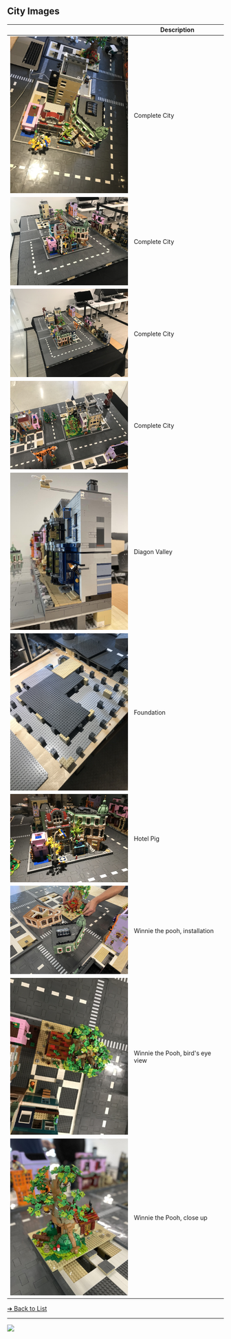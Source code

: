 <style>@import url("//readme.codeadam.ca/readme.css");</style>

## City Images

|   | Description |
| - | - |
<img src="city/complete-city-2022-10.jpeg" width="300"> | Complete City | 
<img src="city/complete-city-2023-02.jpeg" width="300"> | Complete City | 
<img src="city/complete-city-2023-04.jpeg" width="300"> | Complete City | 
<img src="city/complete-city-2023-05.jpeg" width="300"> | Complete City | 
<img src="city/diagon-alley.jpeg" width="300"> | Diagon Valley | 
<img src="city/foundation.jpeg" width="300"> | Foundation | 
<img src="city/hotel-pig.jpeg" width="300"> | Hotel Pig | 
<img src="city/winnie-the-pooh-install.jpeg" width="300"> | Winnie the pooh, installation |
<img src="city/winnie-the-pooh-birds-eye.jpeg" width="300"> | Winnie the Pooh, bird's eye view |
<img src="city/winnie-the-pooh-closeup.jpeg" width="300"> | Winnie the Pooh, close up |


[&#10132; Back to List](/media/)

---

<a href="https://brickmmo.com">
<img src="https://brickmmo.com/images/brickmmo-logo-horizontal.jpg" width="100">
</a>
